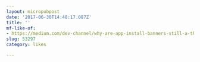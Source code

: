 ```yaml
---
layout: micropubpost
date: '2017-06-30T14:48:17.087Z'
title: ''
mf-like-of:
- https://medium.com/dev-channel/why-are-app-install-banners-still-a-thing-18f3952d349a?mc_cid=3042338cbc&mc_eid=491f64d440
slug: 53297
category: likes

---
```

